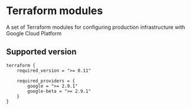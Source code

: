 # Terraform modules

A set of Terraform modules for configuring production infrastructure with Google Cloud Platform

## Supported version

```
terraform {
	required_version = ">= 0.11"

    required_providers = {
        google = ">= 2.9.1"
		google-beta = ">= 2.9.1"
    }
}
```